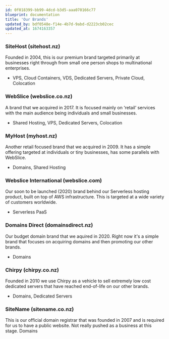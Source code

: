 ```yaml
---
id: 0f018399-bb99-4dcd-b3d5-aaa070166c77
blueprint: documentation
title: 'Our Brands'
updated_by: bdf0548e-f14e-4b7d-9abd-d2223cb02cec
updated_at: 1674163357
---
```

### SiteHost (sitehost.nz)
Founded in 2004, this is our premium brand targeted primarily at businesses right through from small one person shops to multinational enterprises.
* VPS, Cloud Containers, VDS, Dedicated Servers, Private Cloud, Colocation

### WebSlice (webslice.co.nz)
A brand that we acquired in 2017. It is focused mainly on ‘retail’ services with the main audience being individuals and small businesses.
* Shared Hosting, VPS, Dedicated Servers, Colocation

### MyHost (myhost.nz)
 Another retail focused brand that we acquired in 2009. It has a simple offering targeted at individuals or tiny businesses, has some parallels with WebSlice.
* Domains, Shared Hosting

### Webslice International (webslice.com)
Our soon to be launched (2020) brand behind our Serverless hosting product, built on top of AWS infrastructure. This is targeted at a wide variety of customers worldwide.
* Serverless PaaS

### Domains Direct (domainsdirect.nz)
Our budget domain brand that we aquired in 2020. Right now it's a simple brand that focuses on acquiring domains and then promoting our other brands.
* Domains

### Chirpy (chirpy.co.nz)
Founded in 2010 we use Chirpy as a vehicle to sell extremely low cost dedicated servers that have reached end-of-life on our other brands.
* Domains, Dedicated Servers

### SiteName (sitename.co.nz)
This is our official domain registrar that was founded in 2007 and is required for us to have a public website. Not really pushed as a business at this stage.
Domains